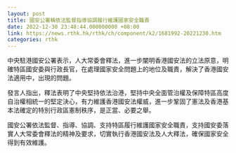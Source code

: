 ```yaml
---
layout: post
title: 國安公署稱依法監督指導協調履行維護國家安全職責
date: 2022-12-30 23:48:44.000000000 +08:00
link: https://news.rthk.hk/rthk/ch/component/k2/1681992-20221230.htm
categories: rthk
---
```


中央駐港國安公署表示，人大常委會釋法，進一步闡明香港國安法的立法原意，明確特區國安委與行政長官，在處理國家安全問題上的地位及職責，解決了香港國安法適用中，出現的問題。

發言人指出，釋法表明了中央堅持依法治港，堅持中央全面管治權及保障特區高度自治權相統一的堅定決心，有力維護香港國安法權威，進一步鞏固了憲法及香港基本法確定的特別行政區憲制秩序，是正當、必要之舉。

國安公署依法監督、指導、協調、支持特區履行維護國家安全職責，支持國安委落實人大常委會釋法的精神及要求，切實執行香港國安法及人大釋法，確保國家安全得到有效維護。
